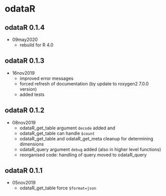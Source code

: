 # odataR

## odataR 0.1.4

* 09may2020   
   + rebuild for R 4.0

## odataR 0.1.3

* 16nov2019   
   + improved error messages
   + forced refresh of documentation (by update to roxygen2 7.0.0 version)
   + added tests

## odataR 0.1.2

* 08nov2019   
   + odataR_get_table argument `decode` added and  
   + odataR_get_table can handle `$count`
   + odataR_get_table and odataR_get_meta cleanup for determining dimensions
   + odataR_query argument `debug` added (also in higher level functions)
   + reorganised code: handling of query moved to odataR_query

## odataR 0.1.1

* 05nov2019   
   + odataR_get_table force `$format=json`  
